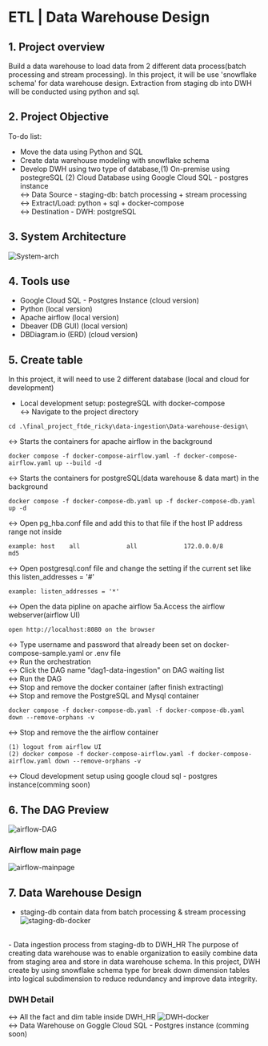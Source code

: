 # ETL | Data Warehouse Design

## 1. Project overview
Build a data warehouse to load data from 2 different data process(batch processing and stream processing).
In this project, it will be use 'snowflake schema' for data warehouse design.
Extraction from staging db into DWH will be conducted using python and sql.

## 2. Project Objective
To-do list:
- Move the data using Python and SQL 
- Create data warehouse modeling with snowflake schema
- Develop DWH using two type of database,(1) On-premise using postegreSQL (2) Cloud Database using Google Cloud SQL - postgres instance <br>
<-> Data Source - staging-db: batch processing + stream processing <br>
<-> Extract/Load: python + sql + docker-compose <br>
<-> Destination - DWH: postgreSQL

## 3. System Architecture
![System-arch](https://github.com/vnobets7/final_project_ftde_ricky/blob/main/Data-warehouse-design/images/SS-system-architecture.PNG)

## 4. Tools use
- Google Cloud SQL - Postgres Instance (cloud version)
- Python (local version)
- Apache airflow (local version)
- Dbeaver (DB GUI)  (local version)
- DBDiagram.io (ERD)  (cloud version)

## 5. Create table
In this project, it will need to use 2 different database (local and cloud for development)
- Local development setup: postegreSQL with docker-compose <br>
<-> Navigate to the project directory
```
cd .\final_project_ftde_ricky\data-ingestion\Data-warehouse-design\
```
<-> Starts the containers for apache airflow in the background
```
docker compose -f docker-compose-airflow.yaml -f docker-compose-airflow.yaml up --build -d
```
<-> Starts the containers for postgreSQL(data warehouse & data mart) in the background
```
docker compose -f docker-compose-db.yaml up -f docker-compose-db.yaml up -d
```
<-> Open pg_hba.conf file and add this to that file if the host IP address range not inside
```
example: host    all             all             172.0.0.0/8            md5
```
<-> Open postgresql.conf file and change the setting if the current set like this listen_addresses = '#'
```
example: listen_addresses = '*'
```
<-> Open the data pipline on apache airflow 5a.Access the airflow webserver(airflow UI)
```
open http://localhost:8080 on the browser
```
<-> Type username and password that already been set on docker-compose-sample.yaml or .env file <br>
<-> Run the orchestration  <br>
<-> Click the DAG name "dag1-data-ingestion" on DAG waiting list <br>
<-> Run the DAG <br>
<-> Stop and remove the docker container (after finish extracting) <br>
<-> Stop and remove the PostgreSQL and Mysql container
```
docker compose -f docker-compose-db.yaml -f docker-compose-db.yaml down --remove-orphans -v
```
<-> Stop and remove the the airflow container
```
(1) logout from airflow UI
(2) docker compose -f docker-compose-airflow.yaml -f docker-compose-airflow.yaml down --remove-orphans -v
```
<-> Cloud development setup using google cloud sql - postgres instance(comming soon)

## 6. The DAG Preview
![airflow-DAG](https://github.com/vnobets7/final_project_ftde_ricky/blob/main/Data-warehouse-design/images/SS-The-graph.PNG)

### Airflow main page
![airflow-mainpage](https://github.com/vnobets7/final_project_ftde_ricky/blob/main/Data-warehouse-design/images/SS-The-airflow-overview.PNG)

## 7. Data Warehouse Design
- staging-db contain data from batch processing & stream processing
![staging-db-docker](https://github.com/vnobets7/final_project_ftde_ricky/blob/main/Data-warehouse-design/images/data-staging-dbeaver-batch-processing.PNG)
<br>
- Data ingestion process from staging-db to DWH_HR
The purpose of creating data warehouse was to enable organization to easily combine data from staging area and store in data warehouse schema.
In this project, DWH create by using snowflake schema type for break down dimension tables into logical subdimension to reduce redundancy and improve data integrity.

### DWH Detail
<-> All the fact and dim table inside DWH_HR
![DWH-docker](https://github.com/vnobets7/final_project_ftde_ricky/blob/main/Data-warehouse-design/images/SS-final-project-ERD-4-3.PNG)
<br>
<-> Data Warehouse on Goggle Cloud SQL - Postgres instance (comming soon)
